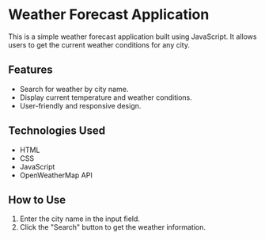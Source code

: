 # Weather Forecast Application

This is a simple weather forecast application built using JavaScript. It allows users to get the current weather conditions for any city.

## Features

- Search for weather by city name.
- Display current temperature and weather conditions.
- User-friendly and responsive design.

## Technologies Used

- HTML
- CSS
- JavaScript
- OpenWeatherMap API

## How to Use

1. Enter the city name in the input field.
2. Click the "Search" button to get the weather information.
